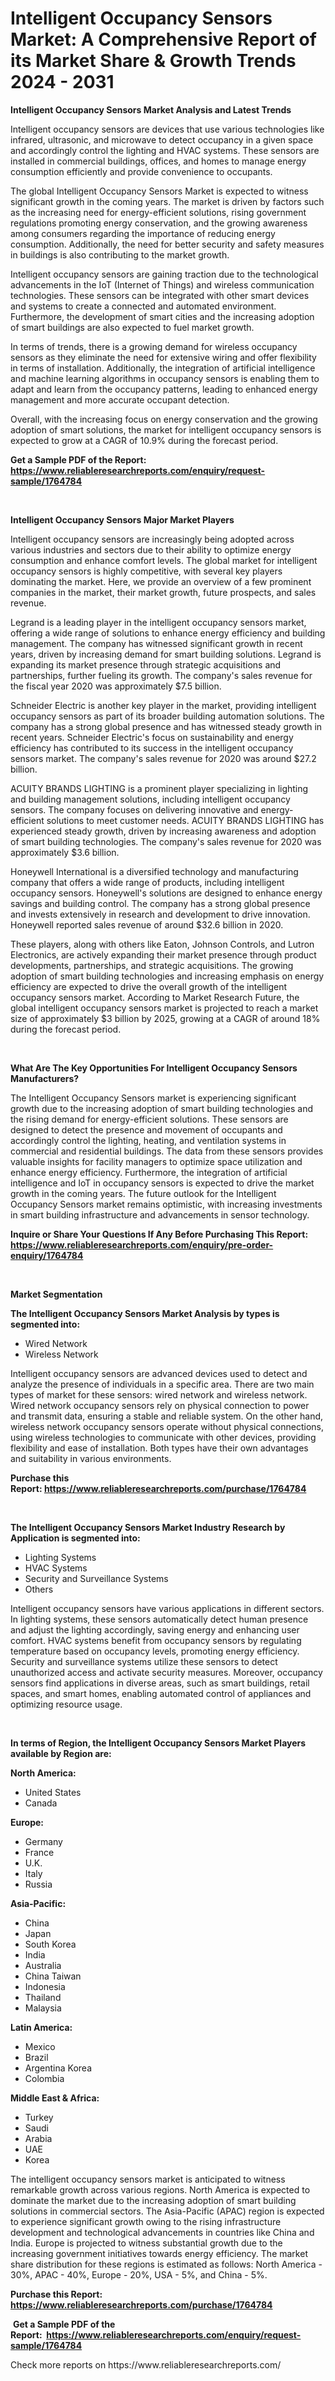 <p><h1>Intelligent Occupancy Sensors Market: A Comprehensive Report of its Market Share & Growth Trends 2024 - 2031</h1></p><p><strong>Intelligent Occupancy Sensors Market Analysis and Latest Trends</strong></p>
<p><p>Intelligent occupancy sensors are devices that use various technologies like infrared, ultrasonic, and microwave to detect occupancy in a given space and accordingly control the lighting and HVAC systems. These sensors are installed in commercial buildings, offices, and homes to manage energy consumption efficiently and provide convenience to occupants.</p><p>The global Intelligent Occupancy Sensors Market is expected to witness significant growth in the coming years. The market is driven by factors such as the increasing need for energy-efficient solutions, rising government regulations promoting energy conservation, and the growing awareness among consumers regarding the importance of reducing energy consumption. Additionally, the need for better security and safety measures in buildings is also contributing to the market growth.</p><p>Intelligent occupancy sensors are gaining traction due to the technological advancements in the IoT (Internet of Things) and wireless communication technologies. These sensors can be integrated with other smart devices and systems to create a connected and automated environment. Furthermore, the development of smart cities and the increasing adoption of smart buildings are also expected to fuel market growth.</p><p>In terms of trends, there is a growing demand for wireless occupancy sensors as they eliminate the need for extensive wiring and offer flexibility in terms of installation. Additionally, the integration of artificial intelligence and machine learning algorithms in occupancy sensors is enabling them to adapt and learn from the occupancy patterns, leading to enhanced energy management and more accurate occupant detection.</p><p>Overall, with the increasing focus on energy conservation and the growing adoption of smart solutions, the market for intelligent occupancy sensors is expected to grow at a CAGR of 10.9% during the forecast period.</p></p>
<p><strong>Get a Sample PDF of the Report:&nbsp; <a href="https://www.reliableresearchreports.com/enquiry/request-sample/1764784">https://www.reliableresearchreports.com/enquiry/request-sample/1764784</a></strong></p>
<p>&nbsp;</p>
<p><strong>Intelligent Occupancy Sensors Major Market Players</strong></p>
<p><p>Intelligent occupancy sensors are increasingly being adopted across various industries and sectors due to their ability to optimize energy consumption and enhance comfort levels. The global market for intelligent occupancy sensors is highly competitive, with several key players dominating the market. Here, we provide an overview of a few prominent companies in the market, their market growth, future prospects, and sales revenue.</p><p>Legrand is a leading player in the intelligent occupancy sensors market, offering a wide range of solutions to enhance energy efficiency and building management. The company has witnessed significant growth in recent years, driven by increasing demand for smart building solutions. Legrand is expanding its market presence through strategic acquisitions and partnerships, further fueling its growth. The company's sales revenue for the fiscal year 2020 was approximately $7.5 billion.</p><p>Schneider Electric is another key player in the market, providing intelligent occupancy sensors as part of its broader building automation solutions. The company has a strong global presence and has witnessed steady growth in recent years. Schneider Electric's focus on sustainability and energy efficiency has contributed to its success in the intelligent occupancy sensors market. The company's sales revenue for 2020 was around $27.2 billion.</p><p>ACUITY BRANDS LIGHTING is a prominent player specializing in lighting and building management solutions, including intelligent occupancy sensors. The company focuses on delivering innovative and energy-efficient solutions to meet customer needs. ACUITY BRANDS LIGHTING has experienced steady growth, driven by increasing awareness and adoption of smart building technologies. The company's sales revenue for 2020 was approximately $3.6 billion.</p><p>Honeywell International is a diversified technology and manufacturing company that offers a wide range of products, including intelligent occupancy sensors. Honeywell's solutions are designed to enhance energy savings and building control. The company has a strong global presence and invests extensively in research and development to drive innovation. Honeywell reported sales revenue of around $32.6 billion in 2020.</p><p>These players, along with others like Eaton, Johnson Controls, and Lutron Electronics, are actively expanding their market presence through product developments, partnerships, and strategic acquisitions. The growing adoption of smart building technologies and increasing emphasis on energy efficiency are expected to drive the overall growth of the intelligent occupancy sensors market. According to Market Research Future, the global intelligent occupancy sensors market is projected to reach a market size of approximately $3 billion by 2025, growing at a CAGR of around 18% during the forecast period.</p></p>
<p>&nbsp;</p>
<p><strong>What Are The Key Opportunities For Intelligent Occupancy Sensors Manufacturers?</strong></p>
<p><p>The Intelligent Occupancy Sensors market is experiencing significant growth due to the increasing adoption of smart building technologies and the rising demand for energy-efficient solutions. These sensors are designed to detect the presence and movement of occupants and accordingly control the lighting, heating, and ventilation systems in commercial and residential buildings. The data from these sensors provides valuable insights for facility managers to optimize space utilization and enhance energy efficiency. Furthermore, the integration of artificial intelligence and IoT in occupancy sensors is expected to drive the market growth in the coming years. The future outlook for the Intelligent Occupancy Sensors market remains optimistic, with increasing investments in smart building infrastructure and advancements in sensor technology.</p></p>
<p><strong>Inquire or Share Your Questions If Any Before Purchasing This Report: <a href="https://www.reliableresearchreports.com/enquiry/pre-order-enquiry/1764784">https://www.reliableresearchreports.com/enquiry/pre-order-enquiry/1764784</a></strong></p>
<p>&nbsp;</p>
<p><strong>Market Segmentation</strong></p>
<p><strong>The Intelligent Occupancy Sensors Market Analysis by types is segmented into:</strong></p>
<p><ul><li>Wired Network</li><li>Wireless Network</li></ul></p>
<p><p>Intelligent occupancy sensors are advanced devices used to detect and analyze the presence of individuals in a specific area. There are two main types of market for these sensors: wired network and wireless network. Wired network occupancy sensors rely on physical connection to power and transmit data, ensuring a stable and reliable system. On the other hand, wireless network occupancy sensors operate without physical connections, using wireless technologies to communicate with other devices, providing flexibility and ease of installation. Both types have their own advantages and suitability in various environments.</p></p>
<p><strong>Purchase this Report:&nbsp;<a href="https://www.reliableresearchreports.com/purchase/1764784">https://www.reliableresearchreports.com/purchase/1764784</a></strong></p>
<p>&nbsp;</p>
<p><strong>The Intelligent Occupancy Sensors Market Industry Research by Application is segmented into:</strong></p>
<p><ul><li>Lighting Systems</li><li>HVAC Systems</li><li>Security and Surveillance Systems</li><li>Others</li></ul></p>
<p><p>Intelligent occupancy sensors have various applications in different sectors. In lighting systems, these sensors automatically detect human presence and adjust the lighting accordingly, saving energy and enhancing user comfort. HVAC systems benefit from occupancy sensors by regulating temperature based on occupancy levels, promoting energy efficiency. Security and surveillance systems utilize these sensors to detect unauthorized access and activate security measures. Moreover, occupancy sensors find applications in diverse areas, such as smart buildings, retail spaces, and smart homes, enabling automated control of appliances and optimizing resource usage.</p></p>
<p>&nbsp;</p>
<p><strong>In terms of Region, the Intelligent Occupancy Sensors Market Players available by Region are:</strong></p>
<p>
    <p> <strong> North America: </strong>
        <ul>
            <li>United States</li>
            <li>Canada</li>
        </ul>
        </p> 
    <p> <strong> Europe: </strong>
        <ul>
            <li>Germany</li>
            <li>France</li>
            <li>U.K.</li>
            <li>Italy</li>
            <li>Russia</li>
        </ul>
        </p> 
    <p> <strong> Asia-Pacific: </strong>
        <ul>
            <li>China</li>
            <li>Japan</li>
            <li>South Korea</li>
            <li>India</li>
            <li>Australia</li>
            <li>China Taiwan</li>
            <li>Indonesia</li>
            <li>Thailand</li>
            <li>Malaysia</li>
        </ul>
        </p> 
    <p> <strong> Latin America: </strong>
        <ul>
            <li>Mexico</li>
            <li>Brazil</li>
            <li>Argentina Korea</li>
            <li>Colombia</li>
        </ul>
        </p> 
    <p> <strong> Middle East & Africa: </strong>
        <ul>
            <li>Turkey</li>
            <li>Saudi</li>
            <li>Arabia</li>
            <li>UAE</li>
            <li>Korea</li>
        </ul>
    </p>
    </p>
<p><p>The intelligent occupancy sensors market is anticipated to witness remarkable growth across various regions. North America is expected to dominate the market due to the increasing adoption of smart building solutions in commercial sectors. The Asia-Pacific (APAC) region is expected to experience significant growth owing to the rising infrastructure development and technological advancements in countries like China and India. Europe is projected to witness substantial growth due to the increasing government initiatives towards energy efficiency. The market share distribution for these regions is estimated as follows: North America - 30%, APAC - 40%, Europe - 20%, USA - 5%, and China - 5%.</p></p>
<p><strong>Purchase this Report: <a href="https://www.reliableresearchreports.com/purchase/1764784">https://www.reliableresearchreports.com/purchase/1764784</a></strong></p>
<p>&nbsp;<strong>Get a Sample PDF of the Report:&nbsp;&nbsp;<a href="https://www.reliableresearchreports.com/enquiry/request-sample/1764784">https://www.reliableresearchreports.com/enquiry/request-sample/1764784</a></strong></p>
<p><strong></strong></p>
<p>Check more reports on https://www.reliableresearchreports.com/</p>